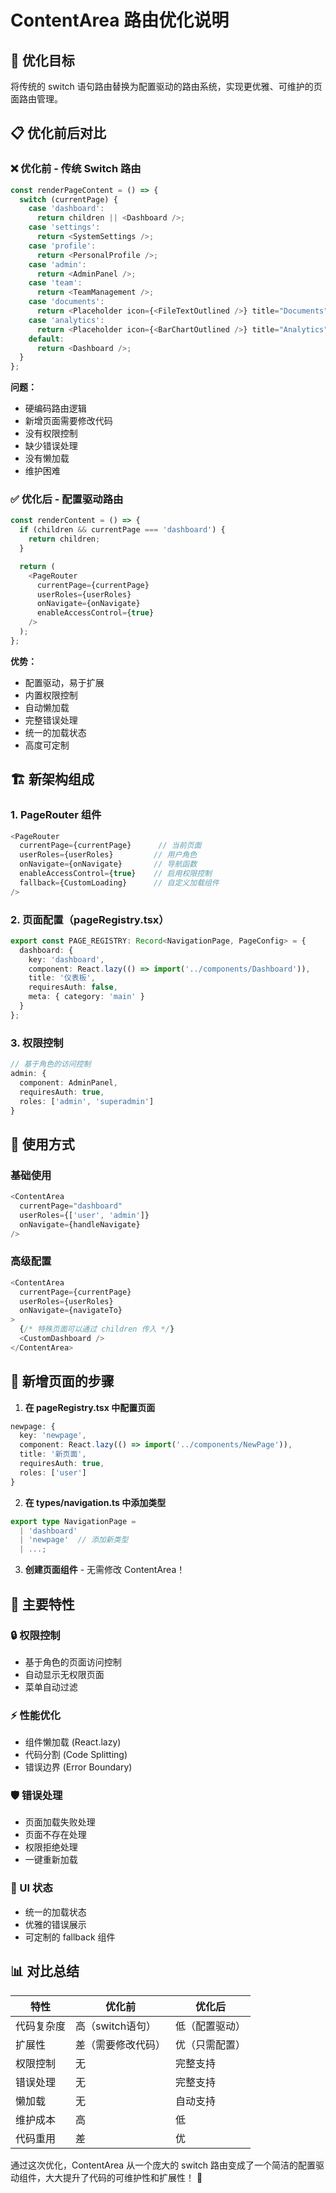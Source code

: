# ContentArea 路由优化说明

## 🎯 优化目标

将传统的 switch 语句路由替换为配置驱动的路由系统，实现更优雅、可维护的页面路由管理。

## 📋 优化前后对比

### ❌ 优化前 - 传统 Switch 路由
```typescript
const renderPageContent = () => {
  switch (currentPage) {
    case 'dashboard':
      return children || <Dashboard />;
    case 'settings':
      return <SystemSettings />;
    case 'profile':
      return <PersonalProfile />;
    case 'admin':
      return <AdminPanel />;
    case 'team':
      return <TeamManagement />;
    case 'documents':
      return <Placeholder icon={<FileTextOutlined />} title="Documents" />;
    case 'analytics':
      return <Placeholder icon={<BarChartOutlined />} title="Analytics" />;
    default:
      return <Dashboard />;
  }
};
```

**问题：**
- 硬编码路由逻辑
- 新增页面需要修改代码
- 没有权限控制
- 缺少错误处理
- 没有懒加载
- 维护困难

### ✅ 优化后 - 配置驱动路由
```typescript
const renderContent = () => {
  if (children && currentPage === 'dashboard') {
    return children;
  }

  return (
    <PageRouter
      currentPage={currentPage}
      userRoles={userRoles}
      onNavigate={onNavigate}
      enableAccessControl={true}
    />
  );
};
```

**优势：**
- 配置驱动，易于扩展
- 内置权限控制
- 自动懒加载
- 完整错误处理
- 统一的加载状态
- 高度可定制

## 🏗️ 新架构组成

### 1. PageRouter 组件
```typescript
<PageRouter
  currentPage={currentPage}      // 当前页面
  userRoles={userRoles}         // 用户角色
  onNavigate={onNavigate}       // 导航函数
  enableAccessControl={true}    // 启用权限控制
  fallback={CustomLoading}      // 自定义加载组件
/>
```

### 2. 页面配置（pageRegistry.tsx）
```typescript
export const PAGE_REGISTRY: Record<NavigationPage, PageConfig> = {
  dashboard: {
    key: 'dashboard',
    component: React.lazy(() => import('../components/Dashboard')),
    title: '仪表板',
    requiresAuth: false,
    meta: { category: 'main' }
  }
};
```

### 3. 权限控制
```typescript
// 基于角色的访问控制
admin: {
  component: AdminPanel,
  requiresAuth: true,
  roles: ['admin', 'superadmin']
}
```

## 🔧 使用方式

### 基础使用
```typescript
<ContentArea 
  currentPage="dashboard"
  userRoles={['user', 'admin']}
  onNavigate={handleNavigate}
/>
```

### 高级配置
```typescript
<ContentArea 
  currentPage={currentPage}
  userRoles={userRoles}
  onNavigate={navigateTo}
>
  {/* 特殊页面可以通过 children 传入 */}
  <CustomDashboard />
</ContentArea>
```

## 🚀 新增页面的步骤

1. **在 pageRegistry.tsx 中配置页面**
```typescript
newpage: {
  key: 'newpage',
  component: React.lazy(() => import('../components/NewPage')),
  title: '新页面',
  requiresAuth: true,
  roles: ['user']
}
```

2. **在 types/navigation.ts 中添加类型**
```typescript
export type NavigationPage = 
  | 'dashboard' 
  | 'newpage'  // 添加新类型
  | ...;
```

3. **创建页面组件** - 无需修改 ContentArea！

## 🎯 主要特性

### 🔒 权限控制
- 基于角色的页面访问控制
- 自动显示无权限页面
- 菜单自动过滤

### ⚡ 性能优化
- 组件懒加载 (React.lazy)
- 代码分割 (Code Splitting)
- 错误边界 (Error Boundary)

### 🛡️ 错误处理
- 页面加载失败处理
- 页面不存在处理  
- 权限拒绝处理
- 一键重新加载

### 🎨 UI 状态
- 统一的加载状态
- 优雅的错误展示
- 可定制的 fallback 组件

## 📊 对比总结

| 特性 | 优化前 | 优化后 |
|------|--------|--------|
| 代码复杂度 | 高（switch语句） | 低（配置驱动） |
| 扩展性 | 差（需要修改代码） | 优（只需配置） |
| 权限控制 | 无 | 完整支持 |
| 错误处理 | 无 | 完整支持 |
| 懒加载 | 无 | 自动支持 |
| 维护成本 | 高 | 低 |
| 代码重用 | 差 | 优 |

通过这次优化，ContentArea 从一个庞大的 switch 路由变成了一个简洁的配置驱动组件，大大提升了代码的可维护性和扩展性！ 🎉
